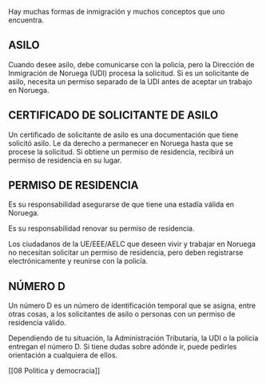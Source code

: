 Hay muchas formas de inmigración y muchos conceptos que uno encuentra.

## ASILO

Cuando desee asilo, debe comunicarse con la policía, pero la Dirección de Inmigración de Noruega (UDI) procesa la solicitud. Si es un solicitante de asilo, necesita un permiso separado de la UDI antes de aceptar un trabajo en Noruega.

## CERTIFICADO DE SOLICITANTE DE ASILO

Un certificado de solicitante de asilo es una documentación que tiene solicitó asilo. Le da derecho a permanecer en Noruega hasta que se procese la solicitud. Si obtiene un permiso de residencia, recibirá un permiso de residencia en su lugar.

## PERMISO DE RESIDENCIA

Es su responsabilidad asegurarse de que tiene una estadía válida en Noruega.

Es su responsabilidad renovar su permiso de residencia.

Los ciudadanos de la UE/EEE/AELC que deseen vivir y trabajar en Noruega no necesitan solicitar un permiso de residencia, pero deben registrarse electrónicamente y reunirse con la policía.

## NÚMERO D

Un número D es un número de identificación temporal que se asigna, entre otras cosas, a los solicitantes de asilo o personas con un permiso de residencia válido.

Dependiendo de tu situación, la Administración Tributaria, la UDI o la policía entregan el número D. Si tiene dudas sobre adónde ir, puede pedirles orientación a cualquiera de ellos.

[[08 Política y democracia]]
